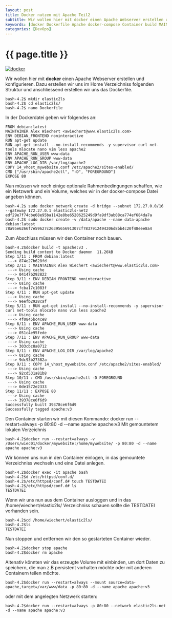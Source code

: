 ```yaml
---
layout: post
title: Docker nutzen mit Apache Teil2
subtitle: Wir wollen hier mit docker einen Apache Webserver erstellen und konfigurieren. Dazu hier die kleine Anleitung. Dazu legen wir uns ein Dockerfile an, welches verwendet wird um den Container zu konfigurieren.
keywords: [docker Dockerfile Apache docker-compose Container build MAINTAINER exec persistent Netzwerk]
categories: [DevOps]
---
```

# {{ page.title }}

[![docker](https://s.elastic2ls.com/wp-content/uploads/2018/02/27203623/DockerLogo-300x150.png)](https://s.elastic2ls.com/wp-content/uploads/2018/02/27203623/DockerLogo.png)


Wir wollen hier mit **docker** einen Apache Webserver erstellen und konfigurieren. Dazu erstellen wir uns im Home Verzeichniss folgenden Struktur und anschliessend erstellen wir uns das Dockerfile.

```
bash-4.2$ mkdir elastic2ls
bash-4.2$ cd elastic2ls/
bash-4.2$ nano Dockerfile
```

In der Dockerdatei geben wir folgendes an:

```
FROM debian:latest
MAINTAINER Alex Wiechert <awiechert@www.elastic2ls.com>
ENV DEBIAN_FRONTEND noninteractive
RUN apt-get update
RUN apt-get install --no-install-recommends -y supervisor curl net-tools mlocate nano vim less apache2
ENV APACHE_RUN_USER www-data
ENV APACHE_RUN_GROUP www-data
ENV APACHE_LOG_DIR /var/log/apache2
COPY 14_vhost_mywebsite.conf /etc/apache2/sites-enabled/
CMD ["/usr/sbin/apache2ctl", "-D", "FOREGROUND"]
EXPOSE 80
```

Nun müssen wir noch einige optionale Rahmenbedingungen schaffen, wie ein Netzwerk und ein Volume, welches wir in der docker-compose Datei angeben können.

```
bash-4.2$ sudo docker network create -d bridge --subnet 172.27.0.0/16 --gateway 172.27.0.1 elastic2ls-net2
edf29e7f74cbe68e95ba1142e8be6520625249d9fa9df3ab08ca774ef684da7a
bash-4.2$ sudo docker create -v /data/apache --name data-apache debian:latest
78a95e6266f7e59627c2639565691307cf7837912494206d8bb4c20f48eee8a4
```

Zum Abschluss müssen wir den Container noch bauen.

```
bash-4.2$docker build -t apache:v3 .
Sending build context to Docker daemon  11.26kB
Step 1/11 : FROM debian:latest
 ---> 874e27b628fd
Step 2/11 : MAINTAINER Alex Wiechert <awiechert@www.elastic2ls.com>
 ---> Using cache
 ---> 04147b292822
Step 3/11 : ENV DEBIAN_FRONTEND noninteractive
 ---> Using cache
 ---> fcba17c1083f
Step 4/11 : RUN apt-get update
 ---> Using cache
 ---> 9eefb2928caf
Step 5/11 : RUN apt-get install --no-install-recommends -y supervisor curl net-tools mlocate nano vim less apache2
 ---> Using cache
 ---> 4f0845bc4ce8
Step 6/11 : ENV APACHE_RUN_USER www-data
 ---> Using cache
 ---> 051c4e95fede
Step 7/11 : ENV APACHE_RUN_GROUP www-data
 ---> Using cache
 ---> 303cbc8a0712
Step 8/11 : ENV APACHE_LOG_DIR /var/log/apache2
 ---> Using cache
 ---> 9dc93b27382a
Step 9/11 : COPY 14_vhost_mywebsite.conf /etc/apache2/sites-enabled/
 ---> Using cache
 ---> 92cd531a81b8
Step 10/11 : CMD /usr/sbin/apache2ctl -D FOREGROUND
 ---> Using cache
 ---> 0de1572e2333
Step 11/11 : EXPOSE 80
 ---> Using cache
 ---> 39378ce6f6d9
Successfully built 39378ce6f6d9
Successfully tagged apache:v3
```

Den Container starten wir mit diesen Kommando: docker run --restart=always -p 80:80 -d --name apache apache:v3 Mit gemountetem lokalen Verzeichnis

```
bash-4.2$docker run --restart=always -v /Users/wiec01/docker/mywebsite:/home/mywebsite/ -p 80:80 -d --name apache apache:v3
```

Wir können uns nun in den Container einlogen, in das gemountete Verzeichniss wechseln und eine Datei anlegen.

```
bash-4.2$docker exec -it apache bash
bash-4.2$d /etc/httpsd/conf.d/
bash-4.2$/etc/httpsd/conf.d# touch TESTDATEI
bash-4.2$/etc/httpsd/conf.d# ls
TESTDATEI
```

Wenn wir uns nun aus dem Container ausloggen und in das /home/wiechert/elastic2ls/ Verzeichniss schauen sollte die TESTDATEI vorhanden sein.

```
bash-4.2$cd /home/wiechert/elastic2ls/
bash-4.2$ls
TESTDATEI
```

Nun stoppen und entfernen wir den so gestarteten Container wieder.

```
bash-4.2$docker stop apache
bash-4.2$docker rm apache
```

Altenativ könnten wir das erzeugte Volume mit einbinden, um dort Daten zu speichern, die man z.B persistent vorhalten möchte oder mit anderen Containern teilen möchte.

```
bash-4.2$docker run --restart=always --mount source=data-apache,target=/var/www/data -p 80:80 -d --name apache apache:v3
```

oder mit dem angelegten Netzwerk starten:

```
bash-4.2$docker run --restart=always -p 80:80 --network elastic2ls-net -d --name apache apache:v3
```
